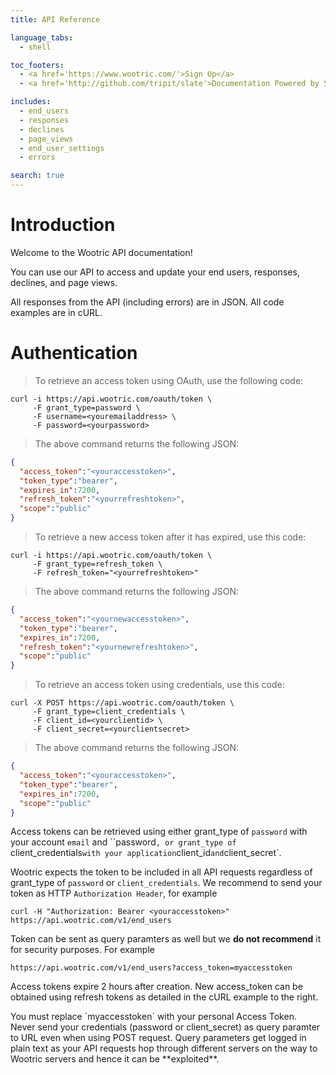 ```yaml
---
title: API Reference

language_tabs:
  - shell

toc_footers:
  - <a href='https://www.wootric.com/'>Sign Up</a>
  - <a href='http://github.com/tripit/slate'>Documentation Powered by Slate</a>

includes:
  - end_users
  - responses
  - declines
  - page_views
  - end_user_settings
  - errors

search: true
---
```


# Introduction

Welcome to the Wootric API documentation!

You can use our API to access and update your end users, responses, declines, and page views.

All responses from the API (including errors) are in JSON. All code examples are in cURL.

# Authentication
> To retrieve an access token using OAuth, use the following code:

```shell
curl -i https://api.wootric.com/oauth/token \
     -F grant_type=password \
     -F username=<youremailaddress> \
     -F password=<yourpassword>
```

> The above command returns the following JSON:

```json
{
  "access_token":"<youraccesstoken>",
  "token_type":"bearer",
  "expires_in":7200,
  "refresh_token":"<yourrefreshtoken>",
  "scope":"public"
}
```

> To retrieve a new access token after it has expired, use this code:

```shell
curl -i https://api.wootric.com/oauth/token \
     -F grant_type=refresh_token \
     -F refresh_token="<yourrefreshtoken>"
```

> The above command returns the following JSON:

```json
{
  "access_token":"<yournewaccesstoken>",
  "token_type":"bearer",
  "expires_in":7200,
  "refresh_token":"<yournewrefreshtoken>",
  "scope":"public"
}
```

> To retrieve an access token using credentials, use this code:

```shell
curl -X POST https://api.wootric.com/oauth/token \
     -F grant_type=client_credentials \
     -F client_id=<yourclientid> \
     -F client_secret=<yourclientsecret>
```

> The above command returns the following JSON:

```json
{
  "access_token":"<youraccesstoken>",
  "token_type":"bearer",
  "expires_in":7200,
  "scope":"public"  
}
```

Access tokens can be retrieved using either grant_type of `password` with your account `email` and ``password`, or grant_type of `client_credentials` with your application `client_id` and `client_secret`.

Wootric expects the  token to be included in all API requests regardless of grant_type of `password` or `client_credentials`. We recommend to send your token as HTTP `Authorization Header`, for example

`curl -H "Authorization: Bearer <youraccesstoken>" https://api.wootric.com/v1/end_users`

Token can be sent as query paramters as well but we **do not recommend** it for security purposes. For example

`https://api.wootric.com/v1/end_users?access_token=myaccesstoken`

Access tokens expire 2 hours after creation. New access_token can be obtained using refresh tokens as detailed in the cURL example to the right.

<aside class="notice">
You must replace `myaccesstoken` with your personal Access Token.
</aside>

<aside class="notice">
Never send your credentials (password or client_secret) as query paramter to URL even when using POST request. Query parameters get logged in plain text as your API requests hop through different servers on the way to Wootric servers and hence it can be **exploited**.
</aside>
